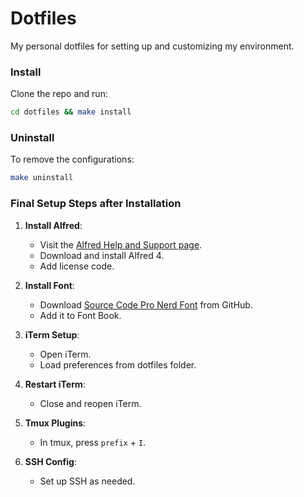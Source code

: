 # Dotfiles

My personal dotfiles for setting up and customizing my environment.

### Install

Clone the repo and run:

```zsh
cd dotfiles && make install
```

### Uninstall

To remove the configurations:

```zsh
make uninstall
```

### Final Setup Steps after Installation

1. **Install Alfred**:

   - Visit the [Alfred Help and Support page](https://www.alfredapp.com/help/v4/).
   - Download and install Alfred 4.
   - Add license code.

2. **Install Font**:

   - Download [Source Code Pro Nerd Font](https://github.com/ryanoasis/nerd-fonts/tree/master/patched-fonts/SourceCodePro) from GitHub.
   - Add it to Font Book.

3. **iTerm Setup**:

   - Open iTerm.
   - Load preferences from dotfiles folder.

4. **Restart iTerm**:

   - Close and reopen iTerm.

5. **Tmux Plugins**:

   - In tmux, press `prefix` + `I`.

6. **SSH Config**:
   - Set up SSH as needed.
